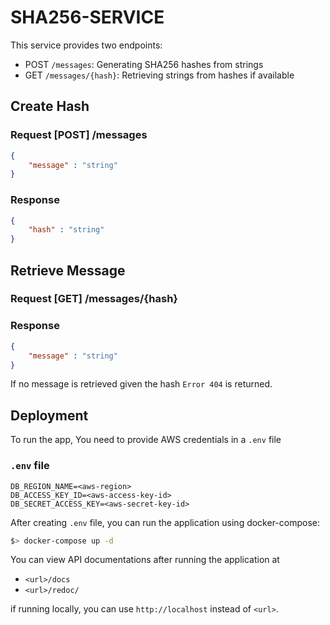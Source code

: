 # SHA256-SERVICE

This service provides two endpoints:

- POST `/messages`: Generating SHA256 hashes from strings
- GET `/messages/{hash}`: Retrieving strings from hashes if available

## Create Hash

### Request [POST] /messages

```json
{
    "message" : "string"
}
```

### Response

```json
{
    "hash" : "string"
}
```

## Retrieve Message

### Request [GET] /messages/{hash}

### Response

```json
{
    "message" : "string"
}
```

If no message is retrieved given the hash `Error 404` is returned.

## Deployment

To run the app, You need to provide AWS credentials in a `.env` file

### `.env` file

```env
DB_REGION_NAME=<aws-region>
DB_ACCESS_KEY_ID=<aws-access-key-id>
DB_SECRET_ACCESS_KEY=<aws-secret-key-id>
```

After creating `.env` file, you can run the application using docker-compose:

```bash
$> docker-compose up -d
```

You can view API documentations after running the application at

- `<url>/docs`
- `<url>/redoc/`

if running locally, you can use `http://localhost` instead of `<url>`.
